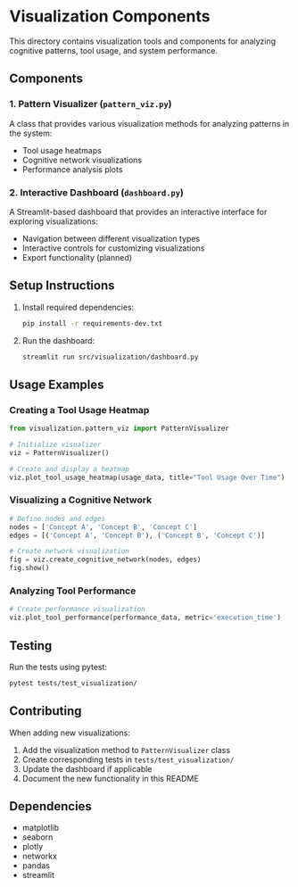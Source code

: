 # Visualization Components

This directory contains visualization tools and components for analyzing cognitive patterns, tool usage, and system performance.

## Components

### 1. Pattern Visualizer (`pattern_viz.py`)

A class that provides various visualization methods for analyzing patterns in the system:

- Tool usage heatmaps
- Cognitive network visualizations
- Performance analysis plots

### 2. Interactive Dashboard (`dashboard.py`)

A Streamlit-based dashboard that provides an interactive interface for exploring visualizations:

- Navigation between different visualization types
- Interactive controls for customizing visualizations
- Export functionality (planned)

## Setup Instructions

1. Install required dependencies:
   ```bash
   pip install -r requirements-dev.txt
   ```

2. Run the dashboard:
   ```bash
   streamlit run src/visualization/dashboard.py
   ```

## Usage Examples

### Creating a Tool Usage Heatmap

```python
from visualization.pattern_viz import PatternVisualizer

# Initialize visualizer
viz = PatternVisualizer()

# Create and display a heatmap
viz.plot_tool_usage_heatmap(usage_data, title="Tool Usage Over Time")
```

### Visualizing a Cognitive Network

```python
# Define nodes and edges
nodes = ['Concept A', 'Concept B', 'Concept C']
edges = [('Concept A', 'Concept B'), ('Concept B', 'Concept C')]

# Create network visualization
fig = viz.create_cognitive_network(nodes, edges)
fig.show()
```

### Analyzing Tool Performance

```python
# Create performance visualization
viz.plot_tool_performance(performance_data, metric='execution_time')
```

## Testing

Run the tests using pytest:

```bash
pytest tests/test_visualization/
```

## Contributing

When adding new visualizations:

1. Add the visualization method to `PatternVisualizer` class
2. Create corresponding tests in `tests/test_visualization/`
3. Update the dashboard if applicable
4. Document the new functionality in this README

## Dependencies

- matplotlib
- seaborn
- plotly
- networkx
- pandas
- streamlit
